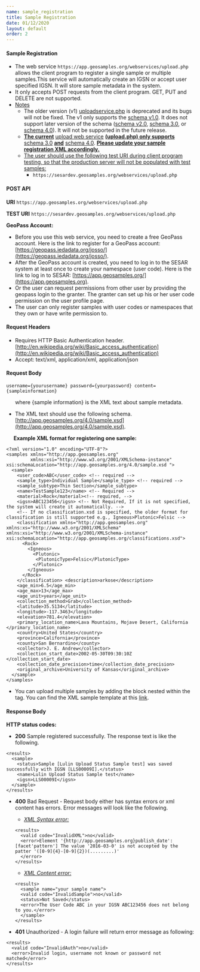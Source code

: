 ```yaml
---
name: sample_registration
title: Sample Registration
date: 01/12/2020
layout: default
order: 2
---
```


#### Sample Registration
- The web service ``` https://app.geosamples.org/webservices/upload.php ``` allows the client program to register a single sample or multiple samples.This service will automatically create an IGSN or accept user specified IGSN. It will store sample metadata in the system.
- It only accepts POST requests from the client program. GET, PUT and DELETE are not supported.
- <ins>Notes</ins>
  - The older version (v1) [uploadservice.php](https://app.geosamples.org/webservices/uploadservice.php) is deprecated and its bugs will not be fixed. The v1 only supports the [schema v1.0](https://app.geosamples.org/sample.xsd). It does not support later version of the schema ([schema v2.0](https://app.geosamples.org/samplev2.xsd), [schema 3.0](https://app.geosamples.org/3.0/sample.xsd), or [schema 4.0](https://app.geosamples.org/4.0/sample.xsd)). It will not be supported in the future release.
  - **<ins>The current</ins>** [upload web service](https://app.geosamples.org/webservices/upload.php) **<ins>(upload.php) only supports</ins>** [schema 3.0](https://app.geosamples.org/3.0/sample.xsd) **<ins>and</ins>** [schema 4.0](https://app.geosamples.org/4.0/sample.xsd). **<ins>Please update your sample registration XML accordingly.</ins>**
  - <ins>The user should use the following test URI during client program testing, so that the production server will not be populated with test samples:</ins>
     - ``` https://sesardev.geosamples.org/webservices/upload.php ```  
    
#### POST API
**URI** ``` https://app.geosamples.org/webservices/upload.php ```

**TEST URI** ``` https://sesardev.geosamples.org/webservices/upload.php ```

**GeoPass Account:**
- Before you use this web service, you need to create a free GeoPass account. Here is the link to register for a GeoPass account: [https://geopass.iedadata.org/josso/](https://geopass.iedadata.org/josso/).
- After the GeoPass account is created, you need to log in to the SESAR system at least once to create your namespace (user code). Here is the link to log in to SESAR: [https://app.geosamples.org/](https://app.geosamples.org).
- Or the user can request permissions from other user by providing the geopass login to the granter. The granter can set up his or her user code permission on the user profile page.
- The user can only register samples with user codes or namespaces that they own or have write permission to.

#### Request Headers
- Requires HTTP Basic Authentication header. [http://en.wikipedia.org/wiki/Basic_access_authentication](http://en.wikipedia.org/wiki/Basic_access_authentication)
- Accept: text/xml, application/xml, application/json

#### Request Body

```
username={yourusername} password={yourpassword} content={sampleinformation}
```

&nbsp;&nbsp;&nbsp;&nbsp;&nbsp;&nbsp;where {sample information} is the XML text about sample metadata.

- The XML text should use the following schema. [http://app.geosamples.org/4.0/sample.xsd](http://app.geosamples.org/4.0/sample.xsd).

&nbsp;&nbsp;&nbsp;&nbsp;&nbsp;**Example XML format for registering one sample:**

```
<?xml version="1.0" encoding="UTF-8"?> 
<samples xmlns="http://app.geosamples.org" 
         xmlns:xsi="http://www.w3.org/2001/XMLSchema-instance" xsi:schemaLocation="http://app.geosamples.org/4.0/sample.xsd "> 
  <sample>
    <user_code>ABC</user_code> <!-- required --> 
    <sample_type>Individual Sample</sample_type> <!-- required --> 
    <sample_subtype>Thin Section</sample_subtype>
    <name>TestSample123</name> <!-- Required --> 
    <material>Rock</material><!-- required, -->
    <igsn>ABC123456</igsn> <!-- Not Required, If it is not specified, the system will create it automatically. --> 
    <!-- If no classification.xsd is specified, the older format for classification is still supported e.g., Igneous>Plutonic>Felsic --> 
    <classification xmlns="http://app.geosamples.org" xmlns:xs="http://www.w3.org/2001/XMLSchema" xmlns:xsi="http://www.w3.org/2001/XMLSchema-instance" xsi:schemaLocation="http://app.geosamples.org/classifications.xsd"> 
      <Rock>
        <Igneous>
          <Plutonic> 
           <PlutonicType>Felsic</PlutonicType>
          </Plutonic>
        </Igneous>
      </Rock> 
    </classification> <description>arkose</description> 
    <age_min>6.5</age_min> 
    <age_max>13</age_max> 
    <age_unit>years</age_unit> 
    <collection_method>Grab</collection_method> 
    <latitude>35.5134</latitude>
    <longitude>-117.3463</longitude>
    <elevation>781.4</elevation> 
    <primary_location_name>Lava Mountains, Mojave Desert, California </primary_location_name> 
    <country>United States</country> 
    <province>California</province> 
    <county>San Bernardino</county>
    <collector>J. E. Andrew</collector> 
    <collection_start_date>2002-05-30T09:30:10Z </collection_start_date> 
    <collection_date_precision>time</collection_date_precision>
    <original_archive>University of Kansas</original_archive> 
  </sample>
</samples>
```

- You can upload multiple samples by adding the <sample></sample> block nested within the <samples></samples> tag. You can find the XML sample template at this [link](https://app.geosamples.org/4.0/sample.xml).

#### Response Body  
**HTTP status codes:**  
- **200** Sample registered successfully. The response text is like the following.

```
<results> 
  <sample> 
    <status>Sample [Lulin Upload Status Sample test] was saved successfully with IGSN [LLS00009I].</status> 
    <name>Lulin Upload Status Sample test</name> 
    <igsn>LLS00009I</igsn> 
  </sample> 
</results>
```

- **400** Bad Request - Request body either has syntax errors or xml content has errors. Error messages will look like the following.
  - <ins>*XML Syntax error:*</ins>
  
  ```
  <results>
    <valid code="InvalidXML">no</valid> 
    <error>Element '{http://app.geosamples.org}publish_date':[facet'pattern'] The value '2016-03-0' is not accepted by the patter '([0-9]{4}-[0-9]{2})(.........)'
    </error>
  </results>
  ```
  
  - <ins>*XML Content error:*</ins>
  
  ``` 
  <results>
    <sample name="your sample name">
    <valid code="InvalidSample">no</valid>
    <status>Not Saved</status>
    <error>The User Code ABC in your IGSN ABC123456 does not belong to you.</error>
    </sample>
  </results>
  ```
  
- **401** Unauthorized - A login failure will return error message as following:

```
<results>
  <valid code="InvalidAuth">no</valid>
  <error>Invalid login, username not known or password not matched</error>
</results>
```

  
